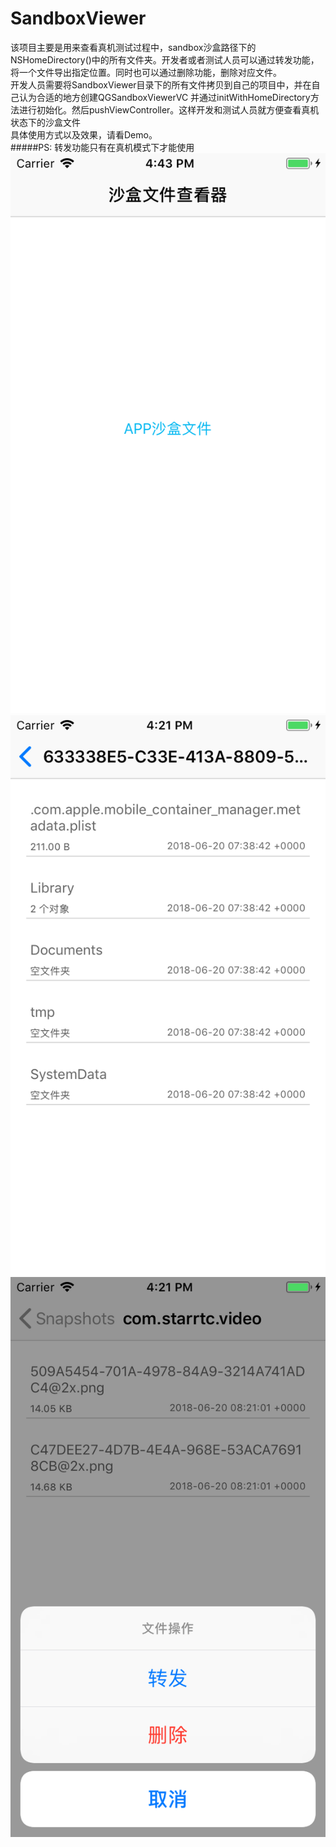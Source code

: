 # SandboxViewer
该项目主要是用来查看真机测试过程中，sandbox沙盒路径下的NSHomeDirectory()中的所有文件夹。开发者或者测试人员可以通过转发功能，将一个文件导出指定位置。同时也可以通过删除功能，删除对应文件。<br/>
开发人员需要将SandboxViewer目录下的所有文件拷贝到自己的项目中，并在自己认为合适的地方创建QGSandboxViewerVC  并通过initWithHomeDirectory方法进行初始化。然后pushViewController。这样开发和测试人员就方便查看真机状态下的沙盒文件<br/>
具体使用方式以及效果，请看Demo。<br/>
#####PS: 转发功能只有在真机模式下才能使用
![image](https://github.com/xuqigang/SandboxViewer/raw/master/SimulatorScreenShot00.png)
![image](https://github.com/xuqigang/SandboxViewer/raw/master/SimulatorScreenShot01.png)
![image](https://github.com/xuqigang/SandboxViewer/raw/master/SimulatorScreenShot02.png)
